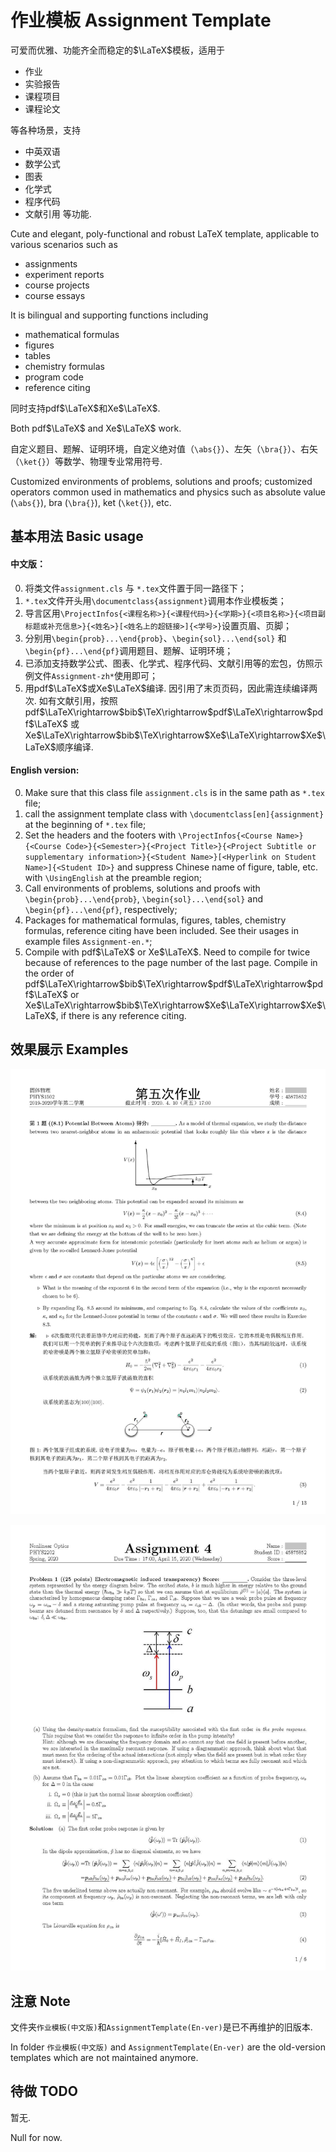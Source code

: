 # 作业模板 Assignment Template

可爱而优雅、功能齐全而稳定的$\LaTeX$模板，适用于
- 作业
- 实验报告
- 课程项目
- 课程论文

等各种场景，支持
- 中英双语
- 数学公式
- 图表
- 化学式
- 程序代码
- 文献引用
等功能.

Cute and elegant, poly-functional and robust LaTeX template, applicable to various scenarios such as
- assignments
- experiment reports
- course projects
- course essays

It is bilingual and supporting functions including
- mathematical formulas
- figures
- tables
- chemistry formulas
- program code
- reference citing

同时支持pdf$\LaTeX$和Xe$\LaTeX$.

Both pdf$\LaTeX$ and Xe$\LaTeX$ work.

自定义题目、题解、证明环境，自定义绝对值（`\abs{}`）、左矢（`\bra{}`）、右矢（`\ket{}`）等数学、物理专业常用符号.

Customized environments of problems, solutions and proofs; customized operators common used in mathematics and physics such as absolute value (`\abs{}`), bra (`\bra{}`), ket (`\ket{}`), etc.

## 基本用法 Basic usage

#### 中文版：
0. 将类文件`assignment.cls` 与 `*.tex`文件置于同一路径下；
1. `*.tex`文件开头用`\documentclass{assignment}`调用本作业模板类；
2. 导言区用`\ProjectInfos{<课程名称>}{<课程代码>}{<学期>}{<项目名称>}{<项目副标题或补充信息>}{<姓名>}[<姓名上的超链接>]{<学号>}`设置页眉、页脚；
3. 分别用`\begin{prob}...\end{prob}`、`\begin{sol}...\end{sol}` 和 `\begin{pf}...\end{pf}`调用题目、题解、证明环境；
4. 已添加支持数学公式、图表、化学式、程序代码、文献引用等的宏包，仿照示例文件`Assignment-zh*`使用即可；
5. 用pdf$\LaTeX$或Xe$\LaTeX$编译. 因引用了末页页码，因此需连续编译两次. 如有文献引用，按照pdf$\LaTeX\rightarrow$bib$\TeX\rightarrow$pdf$\LaTeX\rightarrow$pdf$\LaTeX$ 或 Xe$\LaTeX\rightarrow$bib$\TeX\rightarrow$Xe$\LaTeX\rightarrow$Xe$\LaTeX$顺序编译.

#### English version:
0. Make sure that this class file `assignment.cls` is in the same path as `*.tex` file;
1. call the assignment template class with `\documentclass[en]{assignment}` at the beginning of `*.tex` file;
2. Set the headers and the footers with `\ProjectInfos{<Course Name>}{<Course Code>}{<Semester>}{<Project Title>}{<Project Subtitle or supplementary information>}{<Student Name>}[<Hyperlink on Student Name>]{<Student ID>}` and suppress Chinese name of figure, table, etc. with `\UsingEnglish` at the preamble region;
3. Call environments of problems, solutions and proofs with `\begin{prob}...\end{prob}`, `\begin{sol}...\end{sol}` and `\begin{pf}...\end{pf}`, respectively;
4. Packages for mathematical formulas, figures, tables, chemistry formulas, reference citing have been included. See their usages in example files `Assignment-en.*`;
5. Compile with pdf$\LaTeX$ or Xe$\LaTeX$. Need to compile for twice because of references to the page number of the last page. Compile in the order of pdf$\LaTeX\rightarrow$bib$\TeX\rightarrow$pdf$\LaTeX\rightarrow$pdf$\LaTeX$ or Xe$\LaTeX\rightarrow$bib$\TeX\rightarrow$Xe$\LaTeX\rightarrow$Xe$\LaTeX$, if there is any reference citing.

## 效果展示 Examples

![中文版效果图](Examples/AssignmentExample-Zh.jpg)

![English example](Examples/AssignmentExample-En.jpg)

## 注意 Note

文件夹`作业模板(中文版)`和`AssignmentTemplate(En-ver)`是已不再维护的旧版本.

In folder `作业模板(中文版)` and `AssignmentTemplate(En-ver)` are the old-version templates which are not maintained anymore.

## 待做 TODO

暂无.

Null for now.
